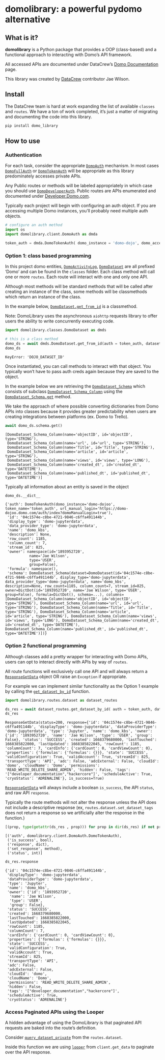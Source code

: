 domolibrary: a powerful pydomo alternative
================

<!-- WARNING: THIS FILE WAS AUTOGENERATED! DO NOT EDIT! -->

## What is it?

**domolibrary** is a Python package that provides a OOP (class-based)
and a functional approach to interacting with Domo’s API framework.

All accessed APIs are documented under DataCrew’s
<a href ="https://documenter.getpostman.com/view/5049119/UyxbppB2" target="_blank">Domo
Documentation</a> page.

This library was created by
<a href ="https://datacrew.circle.so" target = "_blank">DataCrew</a>
contributor Jae Wilson.

## Install

The DataCrew team is hard at work expanding the list of available
`classes` and `routes`. We have a ton of work completed, it’s just a
matter of migrating and documenting the code into this library.

``` sh
pip install domo_library
```

## How to use

### Authentication

For each task, consider the appropriate
[`DomoAuth`](https://jaewilson07.github.io/domo_library/client/domoauth.html#domoauth)
mechanism. In most cases
[`DomoFullAuth`](https://jaewilson07.github.io/domo_library/client/domoauth.html#domofullauth)
or
[`DomoTokenAuth`](https://jaewilson07.github.io/domo_library/client/domoauth.html#domotokenauth)
will be appropriate as this library predominately accesses private APIs.

Any Public routes or methods will be labeled appropriately in which case
you should use
[`DomoDeveloperAuth`](https://jaewilson07.github.io/domo_library/client/domoauth.html#domodeveloperauth).
Public routes are APIs enumerated and documented under
<a href = "https://developer.domo.com/" target="_blank">Developer.Domo.com</a>.

Typically each project will begin with configuring an auth object. If
you are accessing multiple Domo instances, you’ll probably need multiple
auth objects.

``` python
# configure an auth method
import os
import domolibrary.client.DomoAuth as dmda

token_auth = dmda.DomoTokenAuth( domo_instance = 'domo-dojo', domo_access_token = os.environ['DOMO_DOJO_ACCESS_TOKEN'])
```

### Option 1: class based programming

In this project domo entities,
[`DomoActivityLog`](https://jaewilson07.github.io/domo_library/classes/domoactivitylog.html#domoactivitylog),
[`DomoDataset`](https://jaewilson07.github.io/domo_library/classes/domodataset.html#domodataset)
are all prefixed ‘Domo’ and can be found in the `classes` folder. Each
class method will call one or more `routes`. Each route will interact
with one and only one API.

Although most methods will be standard methods that will be called after
creating an instance of the class, some methods will be classmethods
which return an instance of the class.

In the example below,
[`DomoDataset.get_from_id`](https://jaewilson07.github.io/domo_library/classes/domodataset.html#domodataset.get_from_id)
is a classmethod.

Note: DomoLibrary uses the asynchronous `aiohttp` requests library to
offer users the ability to write concurrently executing code.

``` python
import domolibrary.classes.DomoDataset as dmds

# this is a class method
domo_ds = await dmds.DomoDataset.get_from_id(auth = token_auth, dataset_id = os.environ['DOJO_DATASET_ID'])
domo_ds
```

    KeyError: 'DOJO_DATASET_ID'

Once instantiated, you can call methods to interact with that object.
You typically won’t have to pass auth creds again because they are saved
to the object.

In the example below we are retrieving the
[`DomoDataset_Schema`](https://jaewilson07.github.io/domo_library/classes/domodataset.html#domodataset_schema)
which consists of subclass
[`DomoDataset_Schema_Column`](https://jaewilson07.github.io/domo_library/classes/domodataset.html#domodataset_schema_column)
using the
[`DomoDataset_Schema.get`](https://jaewilson07.github.io/domo_library/classes/domodataset.html#domodataset_schema.get)
method.

We take the approach of where possible converting dictionaries from Domo
APIs into classes because it provides greater predictability when users
are creating integrations between platforms (ex. Domo to Trello).

``` python
await domo_ds.schema.get()
```

    [DomoDataset_Schema_Column(name='objectID', id='objectID', type='STRING'),
     DomoDataset_Schema_Column(name='url', id='url', type='STRING'),
     DomoDataset_Schema_Column(name='Title', id='Title', type='STRING'),
     DomoDataset_Schema_Column(name='article', id='article', type='STRING'),
     DomoDataset_Schema_Column(name='views', id='views', type='LONG'),
     DomoDataset_Schema_Column(name='created_dt', id='created_dt', type='DATETIME'),
     DomoDataset_Schema_Column(name='published_dt', id='published_dt', type='DATETIME')]

Typically all information about an entity is saved in the object

``` python
domo_ds.__dict__
```

    {'auth': DomoTokenAuth(domo_instance='domo-dojoo', token_name='token_auth', url_manual_login='https://domo-dojoo.domo.com/auth/index?domoManualLogin=true'),
     'id': '04c1574e-c8be-4721-9846-c6ffa491144b',
     'display_type': 'domo-jupyterdata',
     'data_provider_type': 'domo-jupyterdata',
     'name': 'domo_kbs',
     'description': None,
     'row_count': 1185,
     'column_count': 7,
     'stream_id': 825,
     'owner': namespace(id='1893952720',
               name='Jae Wilson',
               type='USER',
               group=False),
     'formula': namespace(),
     'schema': DomoDataset_Schema(dataset=DomoDataset(id='04c1574e-c8be-4721-9846-c6ffa491144b', display_type='domo-jupyterdata', data_provider_type='domo-jupyterdata', name='domo_kbs', description=None, row_count=1185, column_count=7, stream_id=825, owner=DictDot(id='1893952720', name='Jae Wilson', type='USER', group=False), formula=DictDot(), schema=...), columns=[DomoDataset_Schema_Column(name='objectID', id='objectID', type='STRING'), DomoDataset_Schema_Column(name='url', id='url', type='STRING'), DomoDataset_Schema_Column(name='Title', id='Title', type='STRING'), DomoDataset_Schema_Column(name='article', id='article', type='STRING'), DomoDataset_Schema_Column(name='views', id='views', type='LONG'), DomoDataset_Schema_Column(name='created_dt', id='created_dt', type='DATETIME'), DomoDataset_Schema_Column(name='published_dt', id='published_dt', type='DATETIME')])}

### Option 2 functional programming

Although classes add a pretty wrapper for interacting with Domo APIs,
users can opt to interact directly with APIs by way of `routes`.

All route functions will exclusively call one API and will always return
a
[`ResponseGetData`](https://jaewilson07.github.io/domo_library/client/responsegetdata.html#responsegetdata)
object OR raise an `Exception` if appropriate.

For example we can implement similar functionality as the Option 1
example by calling the
[`get_dataset_by_id`](https://jaewilson07.github.io/domo_library/routes/dataset.html#get_dataset_by_id)
function.

``` python
import domolibrary.routes.dataset as dataset_routes

ds_res = await dataset_routes.get_dataset_by_id( auth = token_auth, dataset_id = os.environ['DOJO_DATASET_ID'])
ds_res
```

    ResponseGetData(status=200, response={'id': '04c1574e-c8be-4721-9846-c6ffa491144b', 'displayType': 'domo-jupyterdata', 'dataProviderType': 'domo-jupyterdata', 'type': 'Jupyter', 'name': 'domo_kbs', 'owner': {'id': '1893952720', 'name': 'Jae Wilson', 'type': 'USER', 'group': False}, 'status': 'SUCCESS', 'created': 1668379680000, 'lastTouched': 1668385822000, 'lastUpdated': 1668385822045, 'rowCount': 1185, 'columnCount': 7, 'cardInfo': {'cardCount': 0, 'cardViewCount': 0}, 'properties': {'formulas': {'formulas': {}}}, 'state': 'SUCCESS', 'validConfiguration': True, 'validAccount': True, 'streamId': 825, 'transportType': 'API', 'adc': False, 'adcExternal': False, 'cloudId': 'domo', 'cloudName': 'Domo', 'permissions': 'READ_WRITE_DELETE_SHARE_ADMIN', 'hidden': False, 'tags': '["developer_documentation","hackercore"]', 'scheduleActive': True, 'cryoStatus': 'ADRENALINE'}, is_success=True)

[`ResponseGetData`](https://jaewilson07.github.io/domo_library/client/responsegetdata.html#responsegetdata)
will always include a boolean `is_success`, the API `status`, and raw
API `response`.

Typically the route methods will not alter the response unless the API
does not include a descriptive response (ex,
`routes.dataset.set_dataset_tags` does not return a response so we
artificially alter the response in the function.)

``` python
[(prop, type(getattr(ds_res , prop))) for prop in dir(ds_res) if not prop.startswith('_')]
```

    [('auth', domolibrary.client.DomoAuth.DomoTokenAuth),
     ('is_success', bool),
     ('response', dict),
     ('set_response', method),
     ('status', int)]

``` python
ds_res.response
```

    {'id': '04c1574e-c8be-4721-9846-c6ffa491144b',
     'displayType': 'domo-jupyterdata',
     'dataProviderType': 'domo-jupyterdata',
     'type': 'Jupyter',
     'name': 'domo_kbs',
     'owner': {'id': '1893952720',
      'name': 'Jae Wilson',
      'type': 'USER',
      'group': False},
     'status': 'SUCCESS',
     'created': 1668379680000,
     'lastTouched': 1668385822000,
     'lastUpdated': 1668385822045,
     'rowCount': 1185,
     'columnCount': 7,
     'cardInfo': {'cardCount': 0, 'cardViewCount': 0},
     'properties': {'formulas': {'formulas': {}}},
     'state': 'SUCCESS',
     'validConfiguration': True,
     'validAccount': True,
     'streamId': 825,
     'transportType': 'API',
     'adc': False,
     'adcExternal': False,
     'cloudId': 'domo',
     'cloudName': 'Domo',
     'permissions': 'READ_WRITE_DELETE_SHARE_ADMIN',
     'hidden': False,
     'tags': '["developer_documentation","hackercore"]',
     'scheduleActive': True,
     'cryoStatus': 'ADRENALINE'}

### Access Paginated APIs using the Looper

A hidden advantage of using the DomoLibrary is that paginated API
requests are baked into the route’s definition.

Consider
[`query_dataset_private`](https://jaewilson07.github.io/domo_library/routes/dataset.html#query_dataset_private)
from the `routes.dataset`.

Inside this function we are using
[`looper`](https://jaewilson07.github.io/domo_library/client/get_data.html#looper)
from `client.get_data` to paginate over the API response.
